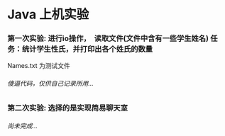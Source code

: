 # Java 上机实验

### 第一次实验: 进行io操作，　读取文件(文件中含有一些学生姓名)              任务：统计学生性氏，并打印出各个姓氏的数量

Names.txt 为测试文件

###### 傻逼代码，仅供自己记录所用...


### 第二次实验: 选择的是实现简易聊天室

###### 尚未完成...
